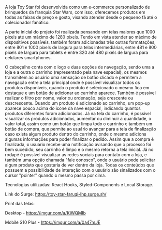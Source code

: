 A loja Toy Star foi desenvolvida como um e-commerce personalizado de brinquedos da franquia Star Wars, com isso,
oferecemos produtos em todas as faixas de preço e gosto, visando atender desde o pequeno fã até o colecionador
fanático.

A parte inicial do projeto foi realizada pensando em telas maiores que 1000 pixels até um máximo de 1280 pixels.
Tendo em vista atender ao máximo de dispositivos possíveis, também foram adicionadas três outras formatações, entre 801 e 1000 pixels de largura para telas intermediárias, entre 481 e 800 pixels de largura para tablets e entre 320 até 480 pixels de largura para celulares smartphones.

O cabeçalho conta com o logo e duas opções de navegação, sendo uma a loja e a outra o carrinho (representado pela nave espacial), os mesmos transmitem ao usuário uma sensação de botão clicado e permitem a navegação entre a tela principal onde é possível visualizar todos os produtos disponíveis, quando o produto é selecionado o mesmo fica em destaque e um botão de adicionar ao carrinho aparece. Também é possivel realizar o filtro por nome, valor ou ordenação, seja crescente ou descrescente. Quando um produto é adicionado ao carrinho, um pop-up aparece pouco acima do icone da nave espacial, indicando quantos produtos diferentes foram adicionados.
Já na tela do carrinho, é possivel visualizar os produtos adicionados, aumentar ou diminuir a quantidade, o valor total, assim como um botão que limpa todo o carrinho e também um botão de compra, que permite ao usuário avançar para a tela de finalização caso exista algum produto dentro do carrinho, onde o mesmo adiciona algumas informações para poder finalizar o pedido.
Assim que a compra é finalizada, o usuário recebe uma notificação avisando que o processo foi bem sucedido, seu carrinho é limpo e o mesmo retorna a tela inicial. 
Já no rodapé é possível visualizar as redes sociais para contato com a loja, e também uma opção chamada "fale conosco", onde o usuário pode solicitar algum produto que gostaria de ver dentro da loja.
Todas os conteúdos que possuem a possibilidade de interação com o usuário são sinalizados com o cursor "pointer" quando o mesmo passa por cima.

Tecnologias utilizadas: React Hooks, Styled-Components e Local Storage.

Link do Surge: https://toy-star-faruqi-lhp.surge.sh/

Print das telas:

Desktop - https://imgur.com/a/KiWQMIb

Mobile S10 Plus - https://imgur.com/a/0a47mJE



<!-- # Getting Started with Create React App

This project was bootstrapped with [Create React App](https://github.com/facebook/create-react-app).

## Available Scripts

In the project directory, you can run:

### `npm start`

Runs the app in the development mode.\
Open [http://localhost:3000](http://localhost:3000) to view it in your browser.

The page will reload when you make changes.\
You may also see any lint errors in the console.

### `npm test`

Launches the test runner in the interactive watch mode.\
See the section about [running tests](https://facebook.github.io/create-react-app/docs/running-tests) for more information.

### `npm run build`

Builds the app for production to the `build` folder.\
It correctly bundles React in production mode and optimizes the build for the best performance.

The build is minified and the filenames include the hashes.\
Your app is ready to be deployed!

See the section about [deployment](https://facebook.github.io/create-react-app/docs/deployment) for more information.

### `npm run eject`

**Note: this is a one-way operation. Once you `eject`, you can't go back!**

If you aren't satisfied with the build tool and configuration choices, you can `eject` at any time. This command will remove the single build dependency from your project.

Instead, it will copy all the configuration files and the transitive dependencies (webpack, Babel, ESLint, etc) right into your project so you have full control over them. All of the commands except `eject` will still work, but they will point to the copied scripts so you can tweak them. At this point you're on your own.

You don't have to ever use `eject`. The curated feature set is suitable for small and middle deployments, and you shouldn't feel obligated to use this feature. However we understand that this tool wouldn't be useful if you couldn't customize it when you are ready for it.

## Learn More

You can learn more in the [Create React App documentation](https://facebook.github.io/create-react-app/docs/getting-started).

To learn React, check out the [React documentation](https://reactjs.org/).

### Code Splitting

This section has moved here: [https://facebook.github.io/create-react-app/docs/code-splitting](https://facebook.github.io/create-react-app/docs/code-splitting)

### Analyzing the Bundle Size

This section has moved here: [https://facebook.github.io/create-react-app/docs/analyzing-the-bundle-size](https://facebook.github.io/create-react-app/docs/analyzing-the-bundle-size)

### Making a Progressive Web App

This section has moved here: [https://facebook.github.io/create-react-app/docs/making-a-progressive-web-app](https://facebook.github.io/create-react-app/docs/making-a-progressive-web-app)

### Advanced Configuration

This section has moved here: [https://facebook.github.io/create-react-app/docs/advanced-configuration](https://facebook.github.io/create-react-app/docs/advanced-configuration)

### Deployment

This section has moved here: [https://facebook.github.io/create-react-app/docs/deployment](https://facebook.github.io/create-react-app/docs/deployment)

### `npm run build` fails to minify

This section has moved here: [https://facebook.github.io/create-react-app/docs/troubleshooting#npm-run-build-fails-to-minify](https://facebook.github.io/create-react-app/docs/troubleshooting#npm-run-build-fails-to-minify) -->
